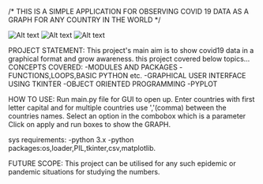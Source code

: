 /* THIS IS A SIMPLE APPLICATION FOR OBSERVING COVID 19 DATA AS A GRAPH FOR ANY COUNTRY IN THE WORLD  */ 


![Alt text](covid19/pics/pic1.jpg?raw=true "Title")
![Alt text](pics/pic2.jpg?raw=true "Title")
![Alt text](pics/pic3.jpg?raw=true "Title")


PROJECT STATEMENT:
This project's main aim is to show covid19 data in a graphical format and grow awareness.
this project covered below topics...
CONCEPTS COVERED:
-MODULES AND PACKAGES
-FUNCTIONS,LOOPS,BASIC PYTHON etc.
-GRAPHICAL USER INTERFACE USING TKINTER
-OBJECT ORIENTED PROGRAMMING
-PYPLOT

HOW TO USE:
Run main.py file for GUI to open up.
Enter countries with first letter capital and for multiple countries use ','(comma) between the countries names.
Select an option in the combobox which is a parameter
Click on apply and run boxes to show the GRAPH.

sys requirements:
-python 3.x
-python packages:os,loader,PIL,tkinter,csv,matplotlib.

FUTURE SCOPE:
This project can be utilised for any such epidemic or pandemic situations for studying the numbers.
